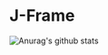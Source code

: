 # J-Frame
![Anurag's github stats](https://github-readme-stats.vercel.app/api?username=DogeJian&show_icons=true&theme=tokyonight)
